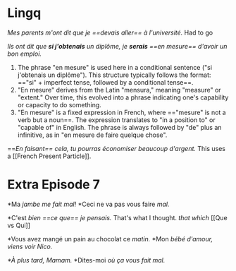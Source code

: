 # Lingq
*Mes parents m'ont dit que je ==devais aller== à l'université.*
Had to go

*Ils ont dit que **si j'obtenais** un diplôme, je **serais** ==en mesure== d'avoir un bon emploi.*
1. The phrase "en mesure" is used here in a conditional sentence ("si j'obtenais un diplôme"). This structure typically follows the format: =="si" + imperfect tense, followed by a conditional tense==.
2. "En mesure" derives from the Latin "mensura," meaning "measure" or "extent." Over time, this evolved into a phrase indicating one's capability or capacity to do something.
3. "En mesure" is a fixed expression in French, where =="mesure" is not a verb but a noun==. The expression translates to "in a position to" or "capable of" in English. The phrase is always followed by "de" plus an infinitive, as in "en mesure de faire quelque chose".

==*En faisant== cela, tu pourras économiser beaucoup d'argent.*
This uses a [[French Present Particle]].

# Extra Episode 7
*Ma *jambe me fait mal!*
*Ceci ne va pas vous faire *mal.*
 
 *C'est *bien ==ce que== je pensais.*
 That's what I thought. *that which* [[Que vs Qui]]

*Vous avez mangé un pain au chocolat ce *matin.*
*Mon *bébé d'amour, viens voir Nico.*

*\*À plus tard, Mamam.*
*Dites-moi *où ça vous fait mal.*
